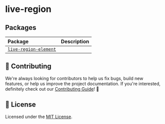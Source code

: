 # live-region

## Packages

| Package                                                 | Description |
| :------------------------------------------------------ | :---------- |
| [`live-region-element`](./packages/live-region-element) |             |

## 🙌 Contributing

We're always looking for contributors to help us fix bugs, build new features,
or help us improve the project documentation. If you're interested, definitely
check out our [Contributing Guide](/.github/CONTRIBUTING.md)! 👀

## 📝 License

Licensed under the [MIT License](/LICENSE).
